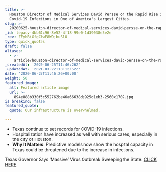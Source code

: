 ```yaml
---
title: >-
  Houston Director of Medical Services David Persse on the Rapid Rise in
  Covid-19 Infections in One of America's Largest Cities.
slug: >-
  20200625-houston-director-of-medical-services-david-persse-on-the-rapid-rise-in-covid-19-infections-in-one-of-americas-largest-cities
_id: legacy-4bb64c96-8e52-4f18-99e0-1d39038e5e2e
_rev: ZEyhBiGfgCfwE8WOjbuSlO
type: quick_quotes
draft: false
aliases:
  - >-
    article/houston-director-of-medical-services-david-persse-on-the-rapid-rise-in-covid-19-infections-in-one-of-americas-largest-cities/
_createdAt: '2020-06-25T11:46:26Z'
_updatedAt: '2021-03-22T13:12:52Z'
date: '2020-06-25T11:46:26+00:00'
weight: 50
featured_image:
  alt: Featured article image
  url: >-
    894e888b330f3c552762be46a66638de925d1eb3-2560x1707.jpg
is_breaking: false
featured_quote:
  quote: Our infrastructure is overwhelmed.

---
```

* Texas continue to set records for COVID-19 infections.
* Hospitalization have increased as well with serious cases, especially in the city of Houston.
* **Why It Matters**: Predictive models now show the hospital capacity in Texas could be threatened due to the increase in infections.

Texas Governor Says ‘Massive’ Virus Outbreak Sweeping the State: [CLICK HERE](https://www.bloomberg.com/news/articles/2020-06-24/houston-on-pace-to-exceed-intensive-care-capacity-by-tomorrow?sref=nXmOg68r)